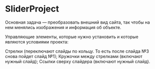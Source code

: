 # SliderProject

Основная задача — преобразовать внешний вид сайта, так чтобы на нем менялись изображения и информация об объекте.

Управляющие элементы, которые нужно установить и которые являются условиями проекта:

Стрелки (переключают слайды по кольцу. То есть после слайда №3 снова пойдет слайд №1); Кружочки между стрелками (включают нужный слайд); Ссылки сверху слайдера (включают нужный слайд).
